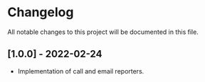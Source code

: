 # Changelog
All notable changes to this project will be documented in this file.

## [1.0.0] - 2022-02-24
- Implementation of call and email reporters.
